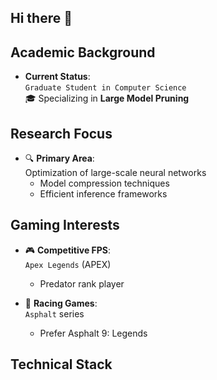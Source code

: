 ## Hi there 👋

## Academic Background
- **Current Status**:  
  `Graduate Student in Computer Science`  
  🎓 Specializing in **Large Model Pruning** 

## Research Focus
- 🔍 **Primary Area**:  
  Optimization of large-scale neural networks  
  - Model compression techniques  
  - Efficient inference frameworks

## Gaming Interests
- 🎮 **Competitive FPS**:  
  `Apex Legends` (APEX)  
  - Predator rank player 

- 🚗 **Racing Games**:  
  `Asphalt` series 
  - Prefer Asphalt 9: Legends  

## Technical Stack
```python\vue\ts
